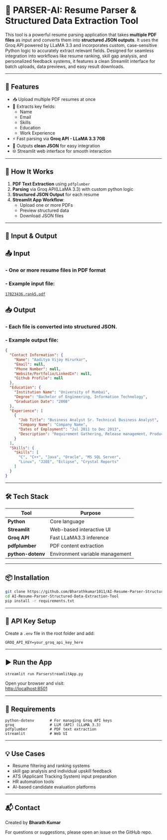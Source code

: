 # 📄 PARSER-AI: Resume Parser & Structured Data Extraction Tool

This tool is a powerful resume parsing application that takes **multiple PDF files** as input and converts them into **structured JSON outputs**. It uses the Groq API powered by LLaMA 3.3 and incorporates custom, case-sensitive Python logic to accurately extract relevant fields. Designed for seamless integration into workflows like resume ranking, skill gap analysis, and personalized feedback systems, it features a clean Streamlit interface for batch uploads, data previews, and easy result downloads.


---

## 🚀 Features

- 📥 Upload multiple PDF resumes at once  
- 🧠 Extracts key fields:
  - Name  
  - Email  
  - Skills  
  - Education  
  - Work Experience  
- ⚡ Fast parsing via **Groq API - LLaMA 3.3 70B** 
- 💾 Outputs **clean JSON** for easy integration  
- 🌐 Streamlit web interface for smooth interaction  

---

## 🧠 How It Works

1. **PDF Text Extraction** using `pdfplumber`  
2. **Parsing** via Groq API(LLaMA 3.3) with custom python logic  
3. **Structured JSON Output** for each resume  
4. **Streamlit App Workflow**:
   - Upload one or more PDFs  
   - Preview structured data  
   - Download JSON files  

---

## 📂 Input & Output

## 📤 Input

### - One or more resume files in **PDF** format  
### - Example input file:  
  [`17823436.rank5.pdf`](https://github.com/Bharathkumar1011/PARSER-AI-Resume-Parser-Structured-Data-Extraction-Tool/blob/main/PARSER-APP%20INPUT/17823436.rank5.pdf)

## 📥 Output

### - Each file is converted into structured JSON. 
### - Example output file:  

```json
{
  "Contact Information": {
    "Name": "Aaditya Vijay Hirurkar",
    "Email": null,
    "Phone Number": null,
    "Website/Portfolio/LinkedIn": null,
    "Github Profile": null
  },
  "Education": {
    "Institution Name": "University of Mumbai",
    "Degree": "Bachelor of Engineering, Information Technology",
    "Graduation Date": "2008"
  },
  "Experience": [
    {
      "Job Title": "Business Analyst Sr. Technical Business Analyst",
      "Company Name": "Company Name",
      "Dates of Employment": "Jul 2011 to Dec 2013",
      "Description": "Requirement Gathering, Release management, Product management, Client handling, etc."
    }
  ],
  "Skills": {
    "Skills": [
      "C", "C++", "Java", "Oracle", "MS SQL Server",
      "Linux", "J2EE", "Eclipse", "Crystal Reports"
    ]
  }
}
```

---

## 🛠 Tech Stack

| Tool              | Purpose                                |
|-------------------|----------------------------------------|
| **Python**        | Core language                          |
| **Streamlit**     | Web-based interactive UI               |
| **Groq API**      | Fast LLaMA3.3 inference               |
| **pdfplumber**    | PDF content extraction                 |
| **python-dotenv** | Environment variable management        |

---

## 📦 Installation

```bash
git clone https://github.com/Bharathkumar1011/AI-Resume-Parser-Structured-Data-Extraction-Tool.git
cd AI-Resume-Parser-Structured-Data-Extraction-Tool
pip install -r requirements.txt
```

---

## 🔐 API Key Setup

Create a `.env` file in the root folder and add:

```env
GROQ_API_KEY=your_groq_api_key_here
```

---

## ▶️ Run the App

```bash
streamlit run ParserstreamlitApp.py
```

Open your browser and visit:  
[http://localhost:8501](http://localhost:8501)

---

## 📄 Requirements

```text
python-dotenv       # For managing Groq API keys  
groq                # LLM (API) (LLaMA 3.3)  
pdfplumber          # PDF text extraction  
streamlit           # Web UI  
```

---

## 💡 Use Cases

- Resume filtering and ranking systems
- skill gap analysis and individual upskill feedback 
- ATS (Applicant Tracking System) input preparation  
- HR automation tools  
- AI-based candidate evaluation platforms

---

## 📬 Contact

Created by **Bharath Kumar**

For questions or suggestions, please open an issue on the GitHub repo.

